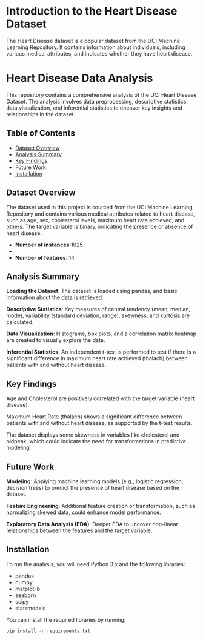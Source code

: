 # Introduction to the Heart Disease Dataset
The Heart Disease dataset is a popular dataset from the UCI Machine Learning Repository. It contains information about individuals, including various medical attributes, and indicates whether they have heart disease.

# Heart Disease Data Analysis

This repository contains a comprehensive analysis of the UCI Heart Disease Dataset. The analysis involves data preprocessing, descriptive statistics, data visualization, and inferential statistics to uncover key insights and relationships in the dataset.

## Table of Contents
- [Dataset Overview](#dataset-overview)
- [Analysis Summary](#analysis-summary)
- [Key Findings](#key-findings)
- [Future Work](#future-work)
- [Installation](#installation)

## Dataset Overview
The dataset used in this project is sourced from the UCI Machine Learning Repository and contains various medical attributes related to heart disease, such as age, sex, cholesterol levels, maximum heart rate achieved, and others. The target variable is binary, indicating the presence or absence of heart disease.

- **Number of instances**:1025
- 
- **Number of features**: 14

## Analysis Summary

**Loading the Dataset**:
The dataset is loaded using pandas, and basic information about the data is retrieved.

**Descriptive Statistics**: Key measures of central tendency (mean, median, mode), variability (standard deviation, range), skewness, and kurtosis are calculated.

**Data Visualization**: Histograms, box plots, and a correlation matrix heatmap are created to visually explore the data.

**Inferential Statistics**: An independent t-test is performed to test if there is a significant difference in maximum heart rate achieved (thalach) between patients with and without heart disease.

## Key Findings
Age and Cholesterol are positively correlated with the target variable (heart disease).

Maximum Heart Rate (thalach) shows a significant difference between patients with and without heart disease, as supported by the t-test results.

The dataset displays some skewness in variables like cholesterol and oldpeak, which could indicate the need for transformations in predictive modeling.

## Future Work

**Modeling**:
Applying machine learning models (e.g., logistic regression, decision trees) to predict the presence of heart disease based on the dataset.

**Feature Engineering**:
Additional feature creation or transformation, such as normalizing skewed data, could enhance model performance.

**Exploratory Data Analysis (EDA)**:
Deeper EDA to uncover non-linear relationships between the features and the target variable.


## Installation
To run the analysis, you will need Python 3.x and the following libraries:
- pandas
- numpy
- matplotlib
- seaborn
- scipy
- statsmodels

You can install the required libraries by running:
```bash
pip install -r requirements.txt

